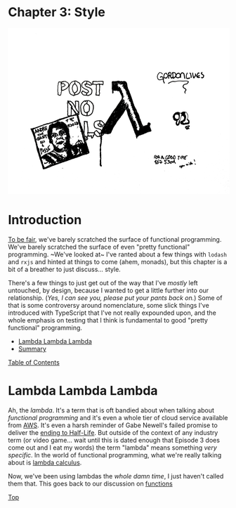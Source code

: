# Chapter 3: Style

![stream](/static/images/lambda_graf.png)

# Introduction

[To be fair](https://www.youtube.com/watch?v=E55t0lnp_8M), we've barely scratched the surface of functional programming.  We've barely scratched the surface of even "pretty functional" programming.  ~We've looked at~ I've ranted about a few things with `lodash` and `rxjs` and hinted at things to come (ahem, monads), but this chapter is a bit of a breather to just discuss... style.

There's a few things to just get out of the way that I've _mostly_ left untouched, by design, because I wanted to get a little further into our relationship.  (_Yes, I can see you, please put your pants back on._)  Some of that is some controversy around nomenclature, some slick things I've introduced with TypeScript that I've not really expounded upon, and the whole emphasis on testing that I think is fundamental to good "pretty functional" programming.

- [Lambda Lambda Lambda](#lambda-lambda-lambda)
- [Summary](#summary)

[Table of Contents](/README.md#table-of-contents)

# Lambda Lambda Lambda

Ah, the _lambda_.  It's a term that is oft bandied about when talking about _functional programming_ and it's even a whole tier of cloud service available from [AWS](https://aws.amazon.com/lambda/).  It's even a harsh reminder of Gabe Newell's failed promise to deliver the [ending to Half-Life](https://en.wikipedia.org/wiki/Half-Life_(series)#Half-Life_2:_Episode_Three).  But outside of the context of any industry term (or video game... wait until this is dated enough that Episode 3 does come out and I eat my words) the term "lambda" means something _very specific_.  In the world of functional programming, what we're really talking about is [lambda calculus](https://en.wikipedia.org/wiki/Lambda_calculus).

Now, we've been using lambdas the _whole damn time_, I just haven't called them that.  This goes back to our discussion on [functions]()

[Top](#introduction)